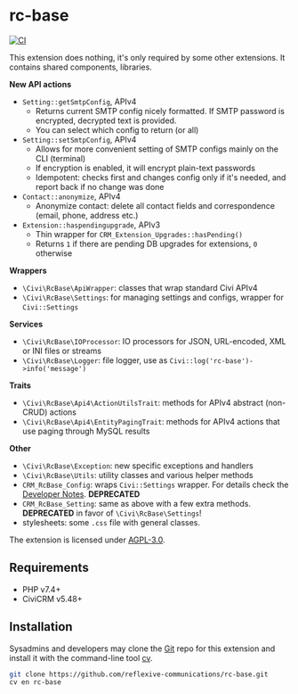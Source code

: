 # rc-base

[![CI](https://github.com/reflexive-communications/rc-base/actions/workflows/main.yml/badge.svg)](https://github.com/reflexive-communications/rc-base/actions/workflows/main.yml)

This extension does nothing, it's only required by some other extensions. It contains shared components, libraries.

**New API actions**

-   `Setting::getSmtpConfig`, APIv4
    -   Returns current SMTP config nicely formatted. If SMTP password is encrypted, decrypted text is provided.
    -   You can select which config to return (or all)
-   `Setting::setSmtpConfig`, APIv4
    -   Allows for more convenient setting of SMTP configs mainly on the CLI (terminal)
    -   If encryption is enabled, it will encrypt plain-text passwords
    -   Idempotent: checks first and changes config only if it's needed, and report back if no change was done
-   `Contact::anonymize`, APIv4
    -   Anonymize contact: delete all contact fields and correspondence (email, phone, address etc.)
-   `Extension::haspendingupgrade`, APIv3
    -   Thin wrapper for `CRM_Extension_Upgrades::hasPending()`
    -   Returns `1` if there are pending DB upgrades for extensions, `0` otherwise

**Wrappers**

-   `\Civi\RcBase\ApiWrapper`: classes that wrap standard Civi APIv4
-   `\Civi\RcBase\Settings`: for managing settings and configs, wrapper for `Civi::Settings`

**Services**

-   `\Civi\RcBase\IOProcessor`: IO processors for JSON, URL-encoded, XML or INI files or streams
-   `\Civi\RcBase\Logger`: file logger, use as `Civi::log('rc-base')->info('message')`

**Traits**

-   `\Civi\RcBase\Api4\ActionUtilsTrait`: methods for APIv4 abstract (non-CRUD) actions
-   `\Civi\RcBase\Api4\EntityPagingTrait`: methods for APIv4 actions that use paging through MySQL results

**Other**

-   `\Civi\RcBase\Exception`: new specific exceptions and handlers
-   `\Civi\RcBase\Utils`: utility classes and various helper methods
-   `CRM_RcBase_Config`: wraps `Civi::Settings` wrapper. For details check the [Developer Notes](DEVELOPER.md). **DEPRECATED**
-   `CRM_RcBase_Setting`: same as above with a few extra methods. **DEPRECATED** in favor of `\Civi\RcBase\Settings`!
-   stylesheets: some `.css` file with general classes.

The extension is licensed under [AGPL-3.0](LICENSE.txt).

## Requirements

-   PHP v7.4+
-   CiviCRM v5.48+

## Installation

Sysadmins and developers may clone the [Git](https://en.wikipedia.org/wiki/Git) repo for this extension and install it with the command-line tool [cv](https://github.com/civicrm/cv).

```bash
git clone https://github.com/reflexive-communications/rc-base.git
cv en rc-base
```
